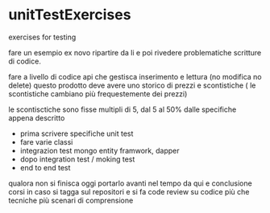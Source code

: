 # unitTestExercises
exercises for testing

fare un esempio ex novo ripartire da li e poi rivedere problematiche 
scritture di codice.

fare a livello di codice api che gestisca inserimento e lettura (no modifica no delete)
questo prodotto deve avere uno storico di prezzi e scontistiche ( le scontistiche cambiano più frequestemente dei prezzi)

le scontisctiche sono fisse multipli di 5, dal 5 al 50%
dalle specifiche appena descritto

- prima scrivere specifiche unit test
- fare varie classi
- integrazion test 	mongo entity framwork, dapper
- dopo integration test / moking test
- end to end test


qualora non si finisca oggi portarlo avanti nel tempo da qui e conclusione corsi
in caso si tagga sul repositori e si fa code review su codice
più che tecniche più scenari di comprensione
